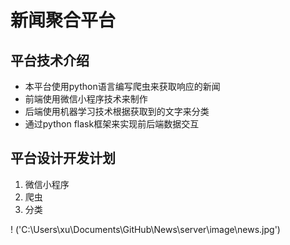 # 新闻聚合平台
## 平台技术介绍
- 本平台使用python语言编写爬虫来获取响应的新闻
- 前端使用微信小程序技术来制作
- 后端使用机器学习技术根据获取到的文字来分类
- 通过python flask框架来实现前后端数据交互

## 平台设计开发计划
1. 微信小程序
2. 爬虫
3. 分类

! ('C:\\Users\\xu\\Documents\\GitHub\\News\\server\\image\\news.jpg')
